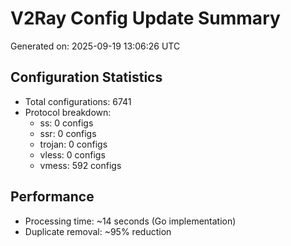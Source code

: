# V2Ray Config Update Summary
Generated on: 2025-09-19 13:06:26 UTC

## Configuration Statistics
- Total configurations: 6741
- Protocol breakdown:
  - ss: 0 configs
  - ssr: 0 configs
  - trojan: 0 configs
  - vless: 0 configs
  - vmess: 592 configs

## Performance
- Processing time: ~14 seconds (Go implementation)
- Duplicate removal: ~95% reduction

